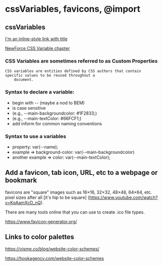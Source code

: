 # cssVariables, favicons, @import



## cssVariables

[I'm an inline-style link with title](https://www.google.com "Google's Homepage")

[NewForce CSS Variable chapter](https://github.com/NewForce-at-Mountwest/client-side-mastery/blob/master/book-3-the-initiate/chapters/CSS_VARIABLES.md "NewForce")

### CSS Variables are sometimes referred to as Custom Properties </h1>
    CSS variables are entities defined by CSS authors that contain specific values to be reused throughout a
        document.


### Syntax to declare a variable:
+ begin with -- (maybe a nod to BEM)
+ is case sensitive
+ (e.g., --main-backgroundcolor: #1F2833;)
+ (e.g., --main-textColor: #66FCF1;)
+ add inform for common naming conventions

 ### Syntax to use a variables
 + property: var(--name);</li>
 + example => background-color: var(--main-backgroundcolor)
 + another example => color: var(--main-textColor);

## Add a favicon, tab icon, URL, etc to a webpage or bookmark

favicons are "square" images such as 16×16, 32×32, 48×48, 64×64, etc. pixel sizes after all [it's hip to be square] (https://www.youtube.com/watch?v=KqAamXcD_nQ). 


<link rel="shortcut icon" href="https://raw.githubusercontent.com/kimpreece/cssVariables/master/NF.ico" type="image/x-icon">

There are many tools online that you can use to create .ico file types.   

https://www.favicon-generator.org/

## Links to color palettes
https://visme.co/blog/website-color-schemes/

https://hookagency.com/website-color-schemes
